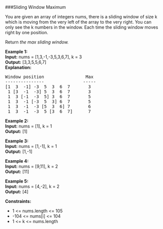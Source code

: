 ###Sliding Window Maximum

You are given an array of integers nums, there is a sliding window of size k which is moving from the very left of
the array to the very right. You can only see the k numbers in the window. Each time the sliding window moves right
by one position.

Return *the max sliding window.*

**Example 1:**  
**Input:** nums = [1,3,-1,-3,5,3,6,7], k = 3  
**Output:** [3,3,5,5,6,7]  
**Explanation:**  
<pre>
Window position                Max
---------------               -----
[1  3  -1] -3  5  3  6  7       3
 1 [3  -1  -3] 5  3  6  7       3
 1  3 [-1  -3  5] 3  6  7       5
 1  3  -1 [-3  5  3] 6  7       5
 1  3  -1  -3 [5  3  6] 7       6
 1  3  -1  -3  5 [3  6  7]      7
</pre>

**Example 2:**  
**Input:** nums = [1], k = 1  
**Output:** [1]

**Example 3:**  
**Input:** nums = [1,-1], k = 1  
**Output:** [1,-1]

**Example 4:**  
**Input:** nums = [9,11], k = 2  
**Output:** [11]

**Example 5:**  
**Input:** nums = [4,-2], k = 2  
**Output:** [4]


**Constraints:**  
* 1 <= nums.length <= 105  
* -104 <= nums[i] <= 104  
* 1 <= k <= nums.length
